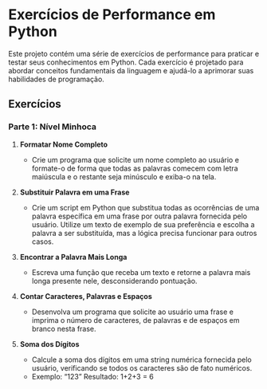 # Exercícios de Performance em Python

Este projeto contém uma série de exercícios de performance para praticar e testar seus conhecimentos em Python. Cada exercício é projetado para abordar conceitos fundamentais da linguagem e ajudá-lo a aprimorar suas habilidades de programação.

## Exercícios

### Parte 1: Nível Minhoca

1. **Formatar Nome Completo**
   - Crie um programa que solicite um nome completo ao usuário e formate-o de forma que todas as palavras comecem com letra maiúscula e o restante seja minúsculo e exiba-o na tela.

2. **Substituir Palavra em uma Frase**
   - Crie um script em Python que substitua todas as ocorrências de uma palavra específica em uma frase por outra palavra fornecida pelo usuário. Utilize um texto de exemplo de sua preferência e escolha a palavra a ser substituída, mas a lógica precisa funcionar para outros casos.

3. **Encontrar a Palavra Mais Longa**
   - Escreva uma função que receba um texto e retorne a palavra mais longa presente nele, desconsiderando pontuação.

4. **Contar Caracteres, Palavras e Espaços**
   - Desenvolva um programa que solicite ao usuário uma frase e imprima o número de caracteres, de palavras e de espaços em branco nesta frase.

5. **Soma dos Dígitos**
   - Calcule a soma dos dígitos em uma string numérica fornecida pelo usuário, verificando se todos os caracteres são de fato numéricos.
   - Exemplo: “123” Resultado: 1+2+3 = 6
